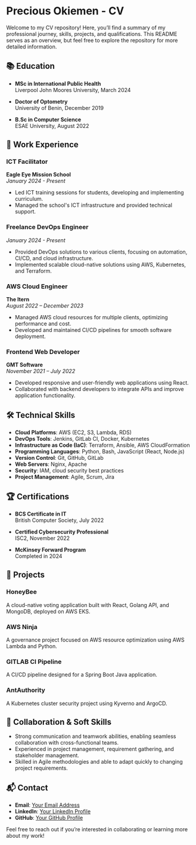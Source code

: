 # Precious Okiemen - CV

Welcome to my CV repository! Here, you’ll find a summary of my professional journey, skills, projects, and qualifications. This README serves as an overview, but feel free to explore the repository for more detailed information.

## 📚 Education

- **MSc in International Public Health**  
  Liverpool John Moores University, March 2024

- **Doctor of Optometry**  
  University of Benin, December 2019

- **B.Sc in Computer Science**  
  ESAE University, August 2022

## 💼 Work Experience

### ICT Facilitator  
**Eagle Eye Mission School**  
*January 2024 - Present*

- Led ICT training sessions for students, developing and implementing curriculum.
- Managed the school's ICT infrastructure and provided technical support.

### Freelance DevOps Engineer  
*January 2024 - Present*

- Provided DevOps solutions to various clients, focusing on automation, CI/CD, and cloud infrastructure.
- Implemented scalable cloud-native solutions using AWS, Kubernetes, and Terraform.

### AWS Cloud Engineer  
**The Itern**  
*August 2022 – December 2023*

- Managed AWS cloud resources for multiple clients, optimizing performance and cost.
- Developed and maintained CI/CD pipelines for smooth software deployment.

### Frontend Web Developer  
**GMT Software**  
*November 2021 – July 2022*

- Developed responsive and user-friendly web applications using React.
- Collaborated with backend developers to integrate APIs and improve application functionality.

## 🛠️ Technical Skills

- **Cloud Platforms**: AWS (EC2, S3, Lambda, RDS)
- **DevOps Tools**: Jenkins, GitLab CI, Docker, Kubernetes
- **Infrastructure as Code (IaC)**: Terraform, Ansible, AWS CloudFormation
- **Programming Languages**: Python, Bash, JavaScript (React, Node.js)
- **Version Control**: Git, GitHub, GitLab
- **Web Servers**: Nginx, Apache
- **Security**: IAM, cloud security best practices
- **Project Management**: Agile, Scrum, Jira

## 🏆 Certifications

- **BCS Certificate in IT**  
  British Computer Society, July 2022

- **Certified Cybersecurity Professional**  
  ISC2, November 2022

- **McKinsey Forward Program**  
  Completed in 2024

## 🌟 Projects

### HoneyBee
A cloud-native voting application built with React, Golang API, and MongoDB, deployed on AWS EKS.

### AWS Ninja
A governance project focused on AWS resource optimization using AWS Lambda and Python.

### GITLAB CI Pipeline
A CI/CD pipeline designed for a Spring Boot Java application.

### AntAuthority
A Kubernetes cluster security project using Kyverno and ArgoCD.

## 🤝 Collaboration & Soft Skills

- Strong communication and teamwork abilities, enabling seamless collaboration with cross-functional teams.
- Experienced in project management, requirement gathering, and stakeholder management.
- Skilled in Agile methodologies and able to adapt quickly to changing project requirements.

## 📬 Contact

- **Email**: [Your Email Address](mailto:your.email@example.com)
- **LinkedIn**: [Your LinkedIn Profile](https://www.linkedin.com/in/your-profile)
- **GitHub**: [Your GitHub Profile](https://github.com/your-profile)

Feel free to reach out if you’re interested in collaborating or learning more about my work!
